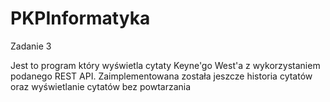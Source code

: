 # PKPInformatyka

Zadanie 3

Jest to program który wyświetla cytaty Keyne'go West'a z wykorzystaniem podanego REST API.
Zaimplementowana została jeszcze historia cytatów oraz wyświetlanie cytatów bez powtarzania
